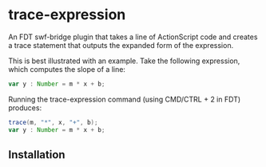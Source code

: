 trace-expression
================

An FDT swf-bridge plugin that takes a line of ActionScript code and creates a trace statement that outputs the expanded form of the expression.

This is best illustrated with an example. Take the following expression, which computes the slope of a line:

```actionscript
var y : Number = m * x + b;
```

Running the trace-expression command (using CMD/CTRL + 2 in FDT) produces:

```actionscript
trace(m, "*", x, "+", b);
var y : Number = m * x + b;
```

## Installation

